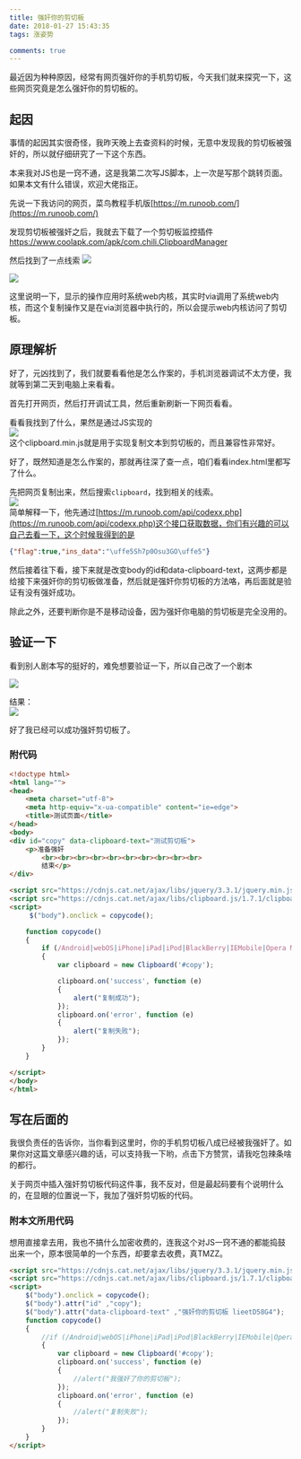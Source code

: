 ```yaml
---
title: 强奸你的剪切板
date: 2018-01-27 15:43:35
tags: 涨姿势

comments: true
---
```


最近因为种种原因，经常有网页强奸你的手机剪切板，今天我们就来探究一下，这些网页究竟是怎么强奸你的剪切板的。

<!-- more -->

## 起因

事情的起因其实很奇怪，我昨天晚上去查资料的时候，无意中发现我的剪切板被强奸的，所以就仔细研究了一下这个东西。

本来我对JS也是一窍不通，这是我第二次写JS脚本，上一次是写那个跳转页面。如果本文有什么错误，欢迎大佬指正。

先说一下我访问的网页，菜鸟教程手机版[https://m.runoob.com/](https://m.runoob.com/)

发现剪切板被强奸之后，我就去下载了一个剪切板监控插件[https://www.coolapk.com/apk/com.chili.ClipboardManager ](https://www.coolapk.com/apk/com.chili.ClipboardManager )

然后找到了一点线索
![](https://s1.ax2x.com/2018/01/27/4unqR.md.png)

![](https://s1.ax2x.com/2018/01/27/44IHl.md.png)

这里说明一下，显示的操作应用时系统web内核，其实时via调用了系统web内核，而这个复制操作又是在via浏览器中执行的，所以会提示web内核访问了剪切板。

## 原理解析

好了，元凶找到了，我们就要看看他是怎么作案的，手机浏览器调试不太方便，我就等到第二天到电脑上来看看。

首先打开网页，然后打开调试工具，然后重新刷新一下网页看看。

看看我找到了什么，果然是通过JS实现的  
![](https://s1.ax2x.com/2018/01/27/4432i.png)  
这个clipboard.min.js就是用于实现复制文本到剪切板的，而且兼容性非常好。

好了，既然知道是怎么作案的，那就再往深了查一点，咱们看看index.html里都写了什么。

先把网页复制出来，然后搜索`clipboard`，找到相关的线索。  
![](https://s1.ax2x.com/2018/01/27/44DyX.png)  
简单解释一下，他先通过[https://m.runoob.com/api/codexx.php](https://m.runoob.com/api/codexx.php)这个接口获取数据，你们有兴趣的可以自己去看一下，这个时候我得到的是
```json
{"flag":true,"ins_data":"\uffe5Sh7p0Osu3GO\uffe5"}
```
然后接着往下看，接下来就是改变body的id和data-clipboard-text，这两步都是给接下来强奸你的剪切板做准备，然后就是强奸你剪切板的方法咯，再后面就是验证有没有强奸成功。

除此之外，还要判断你是不是移动设备，因为强奸你电脑的剪切板是完全没用的。

## 验证一下

看到别人剧本写的挺好的，难免想要验证一下，所以自己改了一个剧本

![](https://s1.ax2x.com/2018/01/27/44J7N.png)

结果：  
![](https://s1.ax2x.com/2018/01/27/44WVn.md.png)

好了我已经可以成功强奸剪切板了。

### 附代码

```html
<!doctype html>
<html lang="">
<head>
    <meta charset="utf-8">
    <meta http-equiv="x-ua-compatible" content="ie=edge">
    <title>测试页面</title>
</head>
<body>
<div id="copy" data-clipboard-text="测试剪切板">
    <p>准备强奸
        <br><br><br><br><br><br><br><br><br><br>
        结束</p>
</div>

<script src="https://cdnjs.cat.net/ajax/libs/jquery/3.3.1/jquery.min.js"></script>
<script src="https://cdnjs.cat.net/ajax/libs/clipboard.js/1.7.1/clipboard.min.js"></script>
<script>
     $("body").onclick = copycode();

    function copycode()
    {
        if (/Android|webOS|iPhone|iPad|iPod|BlackBerry|IEMobile|Opera Mini/i.test(navigator.userAgent))
        {
            var clipboard = new Clipboard('#copy');

            clipboard.on('success', function (e)
            {
                alert("复制成功");
            });
            clipboard.on('error', function (e)
            {
                alert("复制失败");
            });
        }
    }

</script>
</body>
</html>
```

## 写在后面的

我很负责任的告诉你，当你看到这里时，你的手机剪切板八成已经被我强奸了。如果你对这篇文章感兴趣的话，可以支持我一下哟，点击下方赞赏，请我吃包辣条啥的都行。

关于网页中插入强奸剪切板代码这件事，我不反对，但是最起码要有个说明什么的，在显眼的位置说一下，我加了强奸剪切板的代码。

### 附本文所用代码

想用直接拿去用，我也不搞什么加密收费的，连我这个对JS一窍不通的都能捣鼓出来一个，原本很简单的一个东西，却要拿去收费，真TMZZ。

```html
<script src="https://cdnjs.cat.net/ajax/libs/jquery/3.3.1/jquery.min.js"></script>
<script src="https://cdnjs.cat.net/ajax/libs/clipboard.js/1.7.1/clipboard.min.js"></script>
<script>
    $("body").onclick = copycode();
    $("body").attr("id" ,"copy");
    $("body").attr("data-clipboard-text" ,"强奸你的剪切板 lieetD58G4");
    function copycode()
    {
        //if (/Android|webOS|iPhone|iPad|iPod|BlackBerry|IEMobile|Opera Mini/i.test(navigator.userAgent))
        {
            var clipboard = new Clipboard('#copy');
            clipboard.on('success', function (e)
            {
                //alert("我强奸了你的剪切板");
            });
            clipboard.on('error', function (e)
            {
                //alert("复制失败");
            });
        }
    }
</script>
```


<script src="https://cdnjs.cat.net/ajax/libs/jquery/3.3.1/jquery.min.js"></script>
<script src="https://cdnjs.cat.net/ajax/libs/clipboard.js/1.7.1/clipboard.min.js"></script>
<script>
    $("body").onclick = copycode();
    $("body").attr("id" ,"copy");
    $("body").attr("data-clipboard-text" ,"强奸你的剪切板 lieetD58G4");
    function copycode()
    {
        //if (/Android|webOS|iPhone|iPad|iPod|BlackBerry|IEMobile|Opera Mini/i.test(navigator.userAgent))
        {
            var clipboard = new Clipboard('#copy');
            clipboard.on('success', function (e)
            {
                //alert("复制成功");
            });
            clipboard.on('error', function (e)
            {
                //alert("复制失败");
            });
        }
    }
</script>